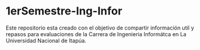 # 1erSemestre-Ing-Infor
Este repositorio esta creado con el objetivo de compartir información util y repasos para evaluaciones de la Carrera de Ingenieria Informátca en La Universidad Nacional de Itapúa.
